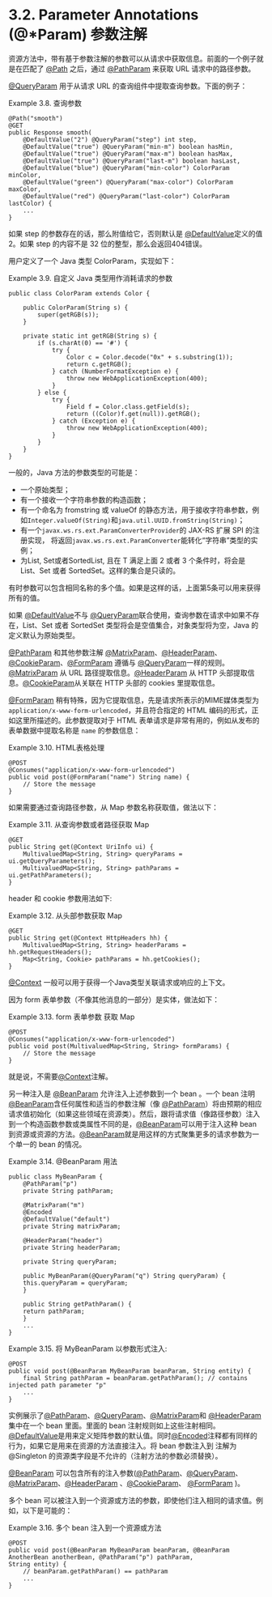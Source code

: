 3.2.  Parameter Annotations (@*Param) 参数注解
========================

资源方法中，带有基于参数注解的参数可以从请求中获取信息。前面的一个例子就是在匹配了 [@Path](http://jax-rs-spec.java.net/nonav/2.0/apidocs/javax/ws/rs/Path.html) 之后，通过 [@PathParam](http://jax-rs-spec.java.net/nonav/2.0/apidocs/javax/ws/rs/PathParam.html) 来获取 URL 请求中的路径参数。

[@QueryParam](http://jax-rs-spec.java.net/nonav/2.0/apidocs/javax/ws/rs/QueryParam.html) 用于从请求 URL 的查询组件中提取查询参数。下面的例子：

Example 3.8. 查询参数

	@Path("smooth")
	@GET
	public Response smooth(
	    @DefaultValue("2") @QueryParam("step") int step,
	    @DefaultValue("true") @QueryParam("min-m") boolean hasMin,
	    @DefaultValue("true") @QueryParam("max-m") boolean hasMax,
	    @DefaultValue("true") @QueryParam("last-m") boolean hasLast,
	    @DefaultValue("blue") @QueryParam("min-color") ColorParam minColor,
	    @DefaultValue("green") @QueryParam("max-color") ColorParam maxColor,
	    @DefaultValue("red") @QueryParam("last-color") ColorParam lastColor) {
	    ...
	}

如果 step 的参数存在的话，那么附值给它，否则默认是 [@DefaultValue](http://jax-rs-spec.java.net/nonav/2.0/apidocs/javax/ws/rs/DefaultValue.html)定义的值 2。如果 step 的内容不是 32 位的整型，那么会返回404错误。


用户定义了一个 Java 类型 ColorParam，实现如下：

Example 3.9. 自定义 Java 类型用作消耗请求的参数

	public class ColorParam extends Color {

	    public ColorParam(String s) {
	        super(getRGB(s));
	    }

	    private static int getRGB(String s) {
	        if (s.charAt(0) == '#') {
	            try {
	                Color c = Color.decode("0x" + s.substring(1));
	                return c.getRGB();
	            } catch (NumberFormatException e) {
	                throw new WebApplicationException(400);
	            }
	        } else {
	            try {
	                Field f = Color.class.getField(s);
	                return ((Color)f.get(null)).getRGB();
	            } catch (Exception e) {
	                throw new WebApplicationException(400);
	            }
	        }
	    }
	}


一般的，Java 方法的参数类型的可能是：

* 一个原始类型；
* 有一个接收一个字符串参数的构造函数；
* 有一个命名为 fromstring 或 valueOf 的静态方法，用于接收字符串参数，例如`Integer.valueOf(String)`和`java.util.UUID.fromString(String)`；
* 有一个`javax.ws.rs.ext.ParamConverterProvider`的 JAX-RS 扩展 SPI 的注册实现， 将返回`javax.ws.rs.ext.ParamConverter`能转化“字符串”类型的实例；
* 为List<T>, Set<T>或者SortedList<T>, 且在 T 满足上面 2 或者 3 个条件时，将会是 List、Set 或者 SortedSet。这样的集合是只读的。

有时参数可以包含相同名称的多个值。如果是这样的话，上面第5条可以用来获得所有的值。

如果 [@DefaultValue](http://jax-rs-spec.java.net/nonav/2.0/apidocs/javax/ws/rs/DefaultValue.html)不与 [@QueryParam](http://jax-rs-spec.java.net/nonav/2.0/apidocs/javax/ws/rs/QueryParam.html)联合使用，查询参数在请求中如果不存在，List、Set 或者 SortedSet 类型将会是空值集合，对象类型将为空，Java 的定义默认为原始类型。

[@PathParam](http://jax-rs-spec.java.net/nonav/2.0/apidocs/javax/ws/rs/PathParam.html) 和其他参数注解 [@MatrixParam](http://jax-rs-spec.java.net/nonav/2.0/apidocs/javax/ws/rs/MatrixParam.html)、[@HeaderParam](http://jax-rs-spec.java.net/nonav/2.0/apidocs/javax/ws/rs/HeaderParam.html)、[@CookieParam](http://jax-rs-spec.java.net/nonav/2.0/apidocs/javax/ws/rs/CookieParam.html)、[@FormParam](http://jax-rs-spec.java.net/nonav/2.0/apidocs/javax/ws/rs/FormParam.html) 遵循与 [@QueryParam](http://jax-rs-spec.java.net/nonav/2.0/apidocs/javax/ws/rs/QueryParam.html)一样的规则。[@MatrixParam](http://jax-rs-spec.java.net/nonav/2.0/apidocs/javax/ws/rs/MatrixParam.html) 从 URL 路径提取信息。[@HeaderParam](http://jax-rs-spec.java.net/nonav/2.0/apidocs/javax/ws/rs/HeaderParam.html) 从 HTTP 头部提取信息。[@CookieParam](http://jax-rs-spec.java.net/nonav/2.0/apidocs/javax/ws/rs/CookieParam.html)从关联在 HTTP 头部的 cookies 里提取信息。

[@FormParam](http://jax-rs-spec.java.net/nonav/2.0/apidocs/javax/ws/rs/FormParam.html) 稍有特殊，因为它提取信息，先是请求所表示的MIME媒体类型为 `application/x-www-form-urlencoded`，并且符合指定的 HTML 编码的形式，正如这里所描述的。此参数提取对于 HTML 表单请求是非常有用的，例如从发布的表单数据中提取名称是 `name` 的参数信息：

Example 3.10. HTML表格处理

	@POST
	@Consumes("application/x-www-form-urlencoded")
	public void post(@FormParam("name") String name) {
	    // Store the message
	}


如果需要通过查询路径参数，从 Map 参数名称获取值，做法以下：

Example 3.11. 从查询参数或者路径获取 Map

	@GET
	public String get(@Context UriInfo ui) {
	    MultivaluedMap<String, String> queryParams = ui.getQueryParameters();
	    MultivaluedMap<String, String> pathParams = ui.getPathParameters();
	}

header 和 cookie 参数用法如下:

Example 3.12. 从头部参数获取 Map

	@GET
	public String get(@Context HttpHeaders hh) {
	    MultivaluedMap<String, String> headerParams = hh.getRequestHeaders();
	    Map<String, Cookie> pathParams = hh.getCookies();
	}

[@Context](http://jax-rs-spec.java.net/nonav/2.0/apidocs/javax/ws/rs/core/Context.html) 一般可以用于获得一个Java类型关联请求或响应的上下文。

因为 form 表单参数（不像其他消息的一部分）是实体，做法如下：

Example 3.13. form 表单参数 获取 Map

	@POST
	@Consumes("application/x-www-form-urlencoded")
	public void post(MultivaluedMap<String, String> formParams) {
	    // Store the message
	}

就是说，不需要[@Context](http://jax-rs-spec.java.net/nonav/2.0/apidocs/javax/ws/rs/core/Context.html)注解。

另一种注入是 [@BeanParam](http://jax-rs-spec.java.net/nonav/2.0/apidocs/javax/ws/rs/BeanParam.html) 允许注入上述参数到一个 bean 。一个 bean 注明[@BeanParam](http://jax-rs-spec.java.net/nonav/2.0/apidocs/javax/ws/rs/BeanParam.html)含任何属性和适当的参数注解（像
[@PathParam](http://jax-rs-spec.java.net/nonav/2.0/apidocs/javax/ws/rs/PathParam.html)）将由预期的相应请求值初始化（如果这些领域在资源类）。然后，跟将请求值（像路径参数）注入到一个构造函数参数或类属性不同的是，[@BeanParam](http://jax-rs-spec.java.net/nonav/2.0/apidocs/javax/ws/rs/BeanParam.html)可以用于注入这种 bean 到资源或资源的方法。[@BeanParam](http://jax-rs-spec.java.net/nonav/2.0/apidocs/javax/ws/rs/BeanParam.html)就是用这样的方式聚集更多的请求参数为一个单一的 bean 的情况。


Example 3.14. @BeanParam 用法

	public class MyBeanParam {
	    @PathParam("p")
	    private String pathParam;

	    @MatrixParam("m")
	    @Encoded
	    @DefaultValue("default")
	    private String matrixParam;

	    @HeaderParam("header")
	    private String headerParam;

	    private String queryParam;

	    public MyBeanParam(@QueryParam("q") String queryParam) {
		this.queryParam = queryParam;
	    }

	    public String getPathParam() {
		return pathParam;
	    }
	    ...
	}

Example 3.15. 将 MyBeanParam 以参数形式注入:

	@POST
	public void post(@BeanParam MyBeanParam beanParam, String entity) {
	    final String pathParam = beanParam.getPathParam(); // contains injected path parameter "p"
	    ...
	}

实例展示了[@PathParam](http://jax-rs-spec.java.net/nonav/2.0/apidocs/javax/ws/rs/PathParam.html)、[@QueryParam](http://jax-rs-spec.java.net/nonav/2.0/apidocs/javax/ws/rs/QueryParam.html)、[@MatrixParam](http://jax-rs-spec.java.net/nonav/2.0/apidocs/javax/ws/rs/MatrixParam.html)和 [@HeaderParam](http://jax-rs-spec.java.net/nonav/2.0/apidocs/javax/ws/rs/HeaderParam.html)集中在一个 bean 里面。里面的 bean 注射规则如上这些注射相同。[@DefaultValue](http://jax-rs-spec.java.net/nonav/2.0/apidocs/javax/ws/rs/DefaultValue.html)是用来定义矩阵参数的默认值。同时[@Encoded](http://jax-rs-spec.java.net/nonav/2.0/apidocs/javax/ws/rs/Encoded.html)注释都有同样的行为，如果它是用来在资源的方法直接注入。将 bean 参数注入到 注解为 @Singleton 的资源类字段是不允许的（注射方法的参数必须替换）。

[@BeanParam](http://jax-rs-spec.java.net/nonav/2.0/apidocs/javax/ws/rs/BeanParam.html) 可以包含所有的注入参数([@PathParam](http://jax-rs-spec.java.net/nonav/2.0/apidocs/javax/ws/rs/PathParam.html)、[@QueryParam](http://jax-rs-spec.java.net/nonav/2.0/apidocs/javax/ws/rs/QueryParam.html)、[@MatrixParam](http://jax-rs-spec.java.net/nonav/2.0/apidocs/javax/ws/rs/MatrixParam.html)、[@HeaderParam](http://jax-rs-spec.java.net/nonav/2.0/apidocs/javax/ws/rs/HeaderParam.html)
、[@CookieParam](http://jax-rs-spec.java.net/nonav/2.0/apidocs/javax/ws/rs/CookieParam.html)、 [@FormParam](http://jax-rs-spec.java.net/nonav/2.0/apidocs/javax/ws/rs/FormParam.html) )。

多个 bean 可以被注入到一个资源或方法的参数，即使他们注入相同的请求值。例如，以下是可能的：

Example 3.16. 多个 bean 注入到一个资源或方法

	@POST
	public void post(@BeanParam MyBeanParam beanParam, @BeanParam AnotherBean anotherBean, @PathParam("p") pathParam,
	String entity) {
	    // beanParam.getPathParam() == pathParam
	    ...
	}
 
